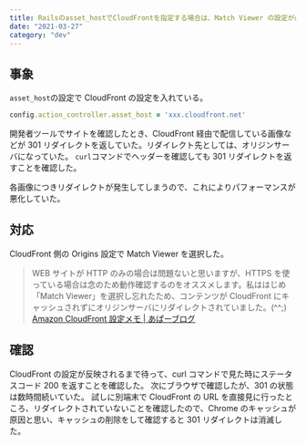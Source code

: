 ```yaml
---
title: Railsのasset_hostでCloudFrontを指定する場合は、Match Viewer の設定が必要
date: "2021-03-27"
category: "dev"
---
```


## 事象

`asset_host`の設定で CloudFront の設定を入れている。

```rb:production.rb
config.action_controller.asset_host = 'xxx.cloudfront.net'
```

開発者ツールでサイトを確認したとき、CloudFront 経由で配信している画像などが 301 リダイレクトを返していた。リダイレクト先としては、オリジンサーバになっていた。
`curl`コマンドでヘッダーを確認しても 301 リダイレクトを返すことを確認した。

各画像につきリダイレクトが発生してしまうので、これによりパフォーマンスが悪化していた。

## 対応

CloudFront 側の Origins 設定で Match Viewer を選択した。

> WEB サイトが HTTP のみの場合は問題ないと思いますが、HTTPS を使っている場合は念のため動作確認するのをオススメします。私ははじめ「Match Viewer」を選択し忘れたため、コンテンツが CloudFront にキャッシュされずにオリジンサーバにリダイレクトされていました。(^^;)
> [Amazon CloudFront 設定メモ | あぱーブログ](https://blog.apar.jp/web/1245/)

## 確認

CloudFront の設定が反映されるまで待って、curl コマンドで見た時にステータスコード 200 を返すことを確認した。
次にブラウザで確認したが、301 の状態は数時間続いていた。
試しに別端末で CloudFront の URL を直接見に行ったところ、リダイレクトされていないことを確認したので、Chrome のキャッシュが原因と思い、キャッシュの削除をして確認すると 301 リダイレクトは消滅した。
